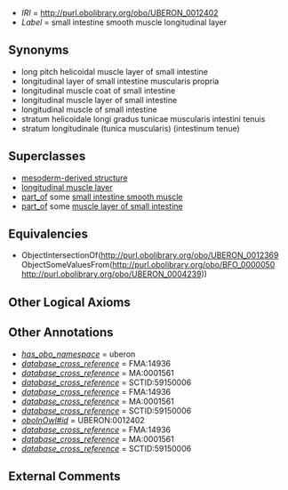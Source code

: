  * *IRI* = http://purl.obolibrary.org/obo/UBERON_0012402
 * *Label* = small intestine smooth muscle longitudinal layer

## Synonyms

 * long pitch helicoidal muscle layer of small intestine
 * longitudinal layer of small intestine muscularis propria
 * longitudinal muscle coat of small intestine
 * longitudinal muscle layer of small intestine
 * longitudinal muscle of small intestine
 * stratum helicoidale longi gradus tunicae muscularis intestini tenuis
 * stratum longitudinale (tunica muscularis) (intestinum tenue)

## Superclasses

 * [mesoderm-derived structure](../../UBERON/20/UBERON_0004120.md)
 * [longitudinal muscle layer](../../UBERON/69/UBERON_0012369.md)
 * [part_of](../../BFO/50/BFO_0000050.md) some [small intestine smooth muscle](../../UBERON/39/UBERON_0004239.md)
 * [part_of](../../BFO/50/BFO_0000050.md) some [muscle layer of small intestine](../../UBERON/01/UBERON_0011201.md)

## Equivalencies

 * ObjectIntersectionOf(<http://purl.obolibrary.org/obo/UBERON_0012369> ObjectSomeValuesFrom(<http://purl.obolibrary.org/obo/BFO_0000050> <http://purl.obolibrary.org/obo/UBERON_0004239>))

## Other Logical Axioms


## Other Annotations

 * *[has_obo_namespace](../../ce/oboInOwl#hasOBONamespace.md)* = uberon
 * *[database_cross_reference](../../ef/oboInOwl#hasDbXref.md)* = FMA:14936
 * *[database_cross_reference](../../ef/oboInOwl#hasDbXref.md)* = MA:0001561
 * *[database_cross_reference](../../ef/oboInOwl#hasDbXref.md)* = SCTID:59150006
 * *[database_cross_reference](../../ef/oboInOwl#hasDbXref.md)* = FMA:14936
 * *[database_cross_reference](../../ef/oboInOwl#hasDbXref.md)* = MA:0001561
 * *[database_cross_reference](../../ef/oboInOwl#hasDbXref.md)* = SCTID:59150006
 * *[oboInOwl#id](../../id/oboInOwl#id.md)* = UBERON:0012402
 * *[database_cross_reference](../../ef/oboInOwl#hasDbXref.md)* = FMA:14936
 * *[database_cross_reference](../../ef/oboInOwl#hasDbXref.md)* = MA:0001561
 * *[database_cross_reference](../../ef/oboInOwl#hasDbXref.md)* = SCTID:59150006

## External Comments

